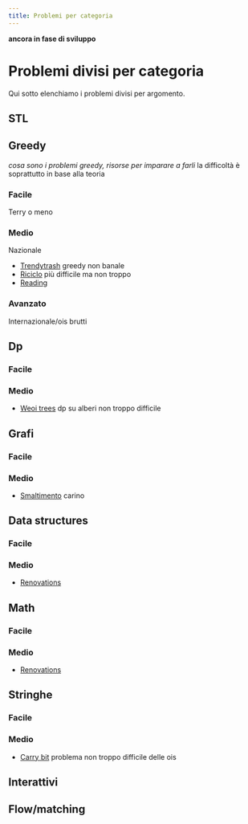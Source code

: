 ```yaml
---
title: Problemi per categoria
---
```

**ancora in fase di sviluppo**


# Problemi divisi per categoria
Qui sotto elenchiamo i problemi divisi per argomento.
## STL

## Greedy
*cosa sono i problemi greedy, risorse per imparare a farli*
la difficoltà è soprattutto in base alla teoria
### Facile
Terry o meno

### Medio
Nazionale 
- [Trendytrash](./problemi/trendytrash.md) greedy non banale
- [Riciclo](./problemi/riciclo.md) più difficile ma non troppo
- [Reading](./problemi/reading.md) 

### Avanzato
Internazionale/ois brutti


## Dp
### Facile
### Medio
- [Weoi trees](./problemi/trees_weoi.md) dp su alberi non troppo difficile

## Grafi
### Facile
### Medio
- [Smaltimento](./problemi/smaltimento.md) carino

## Data structures
### Facile
### Medio
- [Renovations](./problemi/renovations.md)

## Math
### Facile
### Medio
- [Renovations](./problemi/renovations.md)
## Stringhe

### Facile

### Medio
- [Carry bit](./problemi/carry_training.md) problema non troppo difficile delle ois

## Interattivi

## Flow/matching


